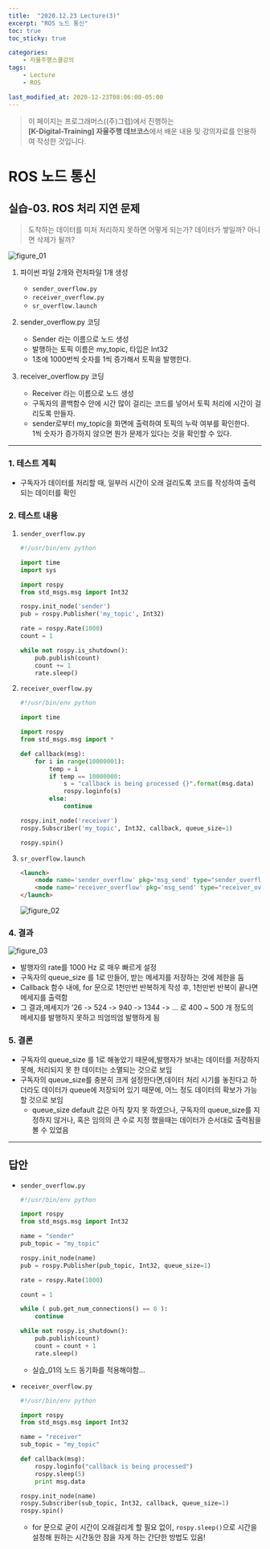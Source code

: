 ```yaml
---
title:  "2020.12.23 Lecture(3)"
excerpt: "ROS 노드 통신"
toc: true
toc_sticky: true

categories:
    - 자율주행스쿨강의
tags:
    - Lecture
    - ROS

last_modified_at: 2020-12-23T08:06:00-05:00
---
```


>이 페이지는 프로그래머스((주)그렙)에서 진행하는\
**[K-Digital-Training] 자율주행 데브코스**에서 배운 내용 및 강의자료를 인용하여 작성한 것입니다.

# ROS 노드 통신
## 실습-03. ROS 처리 지연 문제 
>도착하는 데이터를 미처 처리하지 못하면 어떻게 되는가?
>데이터가 쌓일까? 아니면 삭제가 될까?

![figure_01](/assets/images/programmers_imgs/week04_imgs/03/prac_03/figure_01.png)
1. 파이썬 파일 2개와 런처파일 1개 생성
    * `sender_overflow.py`
    * `receiver_overflow.py`
    * `sr_overflow.launch`

2. sender_overflow.py 코딩
    * Sender 라는 이름으로 노드 생성
    * 발행하는 토픽 이름은 my_topic, 타입은 Int32
    * 1초에 1000번씩 숫자를 1씩 증가해서 토픽을 발행한다.

3. receiver_overflow.py 코딩
    * Receiver 라는 이름으로 노드 생성
    * 구독자의 콜백함수 안에 시간 많이 걸리는 코드를 넣어서 토픽 처리에 시간이 걸리도록 만들자.
    * sender로부터 my_topic을 화면에 출력하여 토픽의 누락 여부를 확인한다.\
    1씩 숫자가 증가하지 않으면 뭔가 문제가 있다는 것을 확인할 수 있다.
---
### 1. 테스트 계획
- 구독자가 데이터를 처리할 때, 일부러 시간이 오래 걸리도록 코드를 작성하여 출력되는 데이터를 확인

### 2. 테스트 내용
1. `sender_overflow.py`
    ```python
    #!/usr/bin/env python

    import time
    import sys

    import rospy
    from std_msgs.msg import Int32

    rospy.init_node('sender')
    pub = rospy.Publisher('my_topic', Int32)

    rate = rospy.Rate(1000)
    count = 1

    while not rospy.is_shutdown():
        pub.publish(count)
        count += 1
        rate.sleep()
    ```
2. `receiver_overflow.py`
    ```python
    #!/usr/bin/env python

    import time

    import rospy
    from std_msgs.msg import *

    def callback(msg):
        for i in range(10000001):
            temp = i
            if temp == 10000000:
                s = "callback is being processed {}".format(msg.data)
                rospy.loginfo(s)
            else:
                continue

    rospy.init_node('receiver')
    rospy.Subscriber('my_topic', Int32, callback, queue_size=1)

    rospy.spin()
    ```
3. `sr_overflow.launch`
    ```html
    <launch>
        <node name='sender_overflow' pkg='msg_send' type="sender_overflow.py" />
        <node name='receiver_overflow' pkg='msg_send' type="receiver_overflow.py" output="screen" />
    </launch>
    ```
    ![figure_02](/assets/images/programmers_imgs/week04_imgs/03/prac_03/figure_02.png)
### 4. 결과
![figure_03](/assets/images/programmers_imgs/week04_imgs/03/prac_03/figure_03.png)

- 발행자의 rate를 1000 Hz 로 매우 빠르게 설정
- 구독자의 queue_size 를 1로 만들어, 받는 메세지를 저장하는 것에 제한을 둠
- Callback 함수 내에, for 문으로 1천만번 반복하게 작성 후, 1천만번 반복이 끝나면 메세지를 출력함
- 그 결과,메세지가 ’26 -> 524 -> 940 -> 1344 -> … 로 400 ~ 500 개 정도의 메세지를 발행하지 못하고 띄엄띄엄 발행하게 됨

### 5. 결론

- 구독자의 queue_size 를 1로 해놓았기 때문에,발행자가 보내는 데이터를 저장하지 못해, 처리되지 못 한 데이터는 소멸되는 것으로 보임
- 구독자의 queue_size를 충분히 크게 설정한다면,데이터 처리 시기를 놓친다고 하더라도 데이터가 queue에 저장되어 있기 때문에, 어느 정도 데이터의 확보가 가능할 것으로 보임
    - queue_size default 값은 아직 찾지 못 하였으나, 구독자의 queue_size를 지정하지 않거나, 혹은 임의의 큰 수로 지정 했을때는 데이터가 순서대로 출력됨을 볼 수 있었음

---

## 답안

- `sender_overflow.py`
    ```python
    #!/usr/bin/env python

    import rospy
    from std_msgs.msg import Int32

    name = "sender"
    pub_topic = "my_topic"

    rospy.init_node(name)
    pub = rospy.Publisher(pub_topic, Int32, queue_size=1)

    rate = rospy.Rate(1000)

    count = 1

    while ( pub.get_num_connections() == 0 ):  
        continue

    while not rospy.is_shutdown():
        pub.publish(count)
        count = count + 1
        rate.sleep()
    ```

    - 실습_01의 노드 동기화를 적용해야함...


- `receiver_overflow.py`
    ```python
    #!/usr/bin/env python

    import rospy
    from std_msgs.msg import Int32

    name = "receiver"
    sub_topic = "my_topic"

    def callback(msg):
        rospy.loginfo("callback is being processed")
        rospy.sleep(5)
        print msg.data

    rospy.init_node(name)
    rospy.Subscriber(sub_topic, Int32, callback, queue_size=1)
    rospy.spin()
    ```

    - for 문으로 굳이 시간이 오래걸리게 할 필요 없이, `rospy.sleep()`으로 시간을 설정해 원하는 시간동안 잠을 자게 하는 간단한 방법도 있음!
